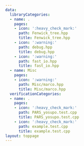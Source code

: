 ```yaml
---
data:
  libraryCategories:
  - name: .
    pages:
    - icon: ':heavy_check_mark:'
      path: Fenwick_tree.hpp
      title: Fenwick_tree.hpp
    - icon: ':warning:'
      path: debug.hpp
      title: debug.hpp
    - icon: ':warning:'
      path: fast_io.hpp
      title: fast_io.hpp
  - name: Misc
    pages:
    - icon: ':warning:'
      path: Misc/marco.hpp
      title: Misc/marco.hpp
  verificationCategories:
  - name: .
    pages:
    - icon: ':heavy_check_mark:'
      path: PARS_yosupo.test.cpp
      title: PARS_yosupo.test.cpp
    - icon: ':heavy_check_mark:'
      path: example.test.cpp
      title: example.test.cpp
layout: toppage
---
```


